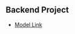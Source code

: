 ## Backend Project
- [Model Link](https://www.youtube.com/redirect?event=video_description&redir_token=QUFFLUhqbnhIcEc5LTlBdHVFRFBQV3JMVnVpYTZTVkpPQXxBQ3Jtc0tsM2ZsTnB0WUxNcjZYcUtBdUdUMGljNi1hNEtoaV83Ymtpcmw2eExpMm5rVzVWZEoxdTR1bmRkYTZ2MmNfYlh5TURYVlp1a1BnWWxPS3FsUmhpbmRRelZ6ZXlQeHJCX196SjRIamdUejU2eUE3ZDJFUQ&q=https%3A%2F%2Fapp.eraser.io%2Fworkspace%2FYtPqZ1VogxGy1jzIDkzj%3Forigin%3Dshare&v=9B4CvtzXRpc)